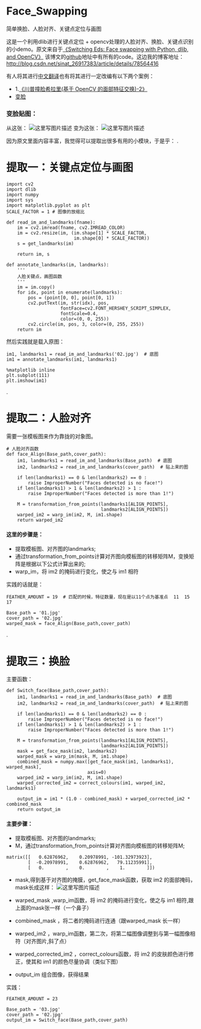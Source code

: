 # Face_Swapping

简单换脸、人脸对齐、关键点定位与画图

这是一个利用dlib进行关键点定位 + opencv处理的人脸对齐、换脸、关键点识别的小demo。原文来自于[《Switching Eds: Face swapping with Python, dlib, and OpenCV》](https://matthewearl.github.io/2015/07/28/switching-eds-with-python/)
该博文的[github](https://github.com/matthewearl/faceswap/blob/master/faceswap.py)地址中有所有的code。这边我的博客地址：
http://blog.csdn.net/sinat_26917383/article/details/78564416

有人将其进行[中文翻译](http://python.jobbole.com/82546/)也有将其进行一定改编有以下两个案例：

 - 1.[《川普撞脸希拉里(基于 OpenCV 的面部特征交换)-2》](http://blog.csdn.net/oxuzhenyi/article/details/54982632)
 - [变脸](http://messcode.github.io/2016/04/17/switch-faces-using-python/)

### 变脸贴图：
从这张：
![这里写图片描述](http://7xrpb1.com1.z0.glb.clouddn.com/marked_img.jpg)
变为这张：
![这里写图片描述](http://7xrpb1.com1.z0.glb.clouddn.com/switched_face.jpg)

因为原文里面内容丰富，我觉得可以提取出很多有用的小模块，于是乎：
.

提取一：关键点定位与画图
============

```
import cv2
import dlib
import numpy
import sys
import matplotlib.pyplot as plt
SCALE_FACTOR = 1 # 图像的放缩比

def read_im_and_landmarks(fname):
    im = cv2.imread(fname, cv2.IMREAD_COLOR)
    im = cv2.resize(im, (im.shape[1] * SCALE_FACTOR,
                         im.shape[0] * SCALE_FACTOR))
    s = get_landmarks(im)

    return im, s

def annotate_landmarks(im, landmarks):
    '''
    人脸关键点，画图函数
    '''
    im = im.copy()
    for idx, point in enumerate(landmarks):
        pos = (point[0, 0], point[0, 1])
        cv2.putText(im, str(idx), pos,
                    fontFace=cv2.FONT_HERSHEY_SCRIPT_SIMPLEX,
                    fontScale=0.4,
                    color=(0, 0, 255))
        cv2.circle(im, pos, 3, color=(0, 255, 255))
    return im
```

然后实践就是载入原图：

```
im1, landmarks1 = read_im_and_landmarks('02.jpg')  # 底图
im1 = annotate_landmarks(im1, landmarks1)

%matplotlib inline
plt.subplot(111)
plt.imshow(im1)
```
.

提取二：人脸对齐
========

需要一张模板图来作为靠拢的对象图。

```
# 人脸对齐函数
def face_Align(Base_path,cover_path):
    im1, landmarks1 = read_im_and_landmarks(Base_path)  # 底图
    im2, landmarks2 = read_im_and_landmarks(cover_path)  # 贴上来的图
    
    if len(landmarks1) == 0 & len(landmarks2) == 0 :
        raise ImproperNumber("Faces detected is no face!")
    if len(landmarks1) > 1 & len(landmarks2) > 1 :
        raise ImproperNumber("Faces detected is more than 1!")
    
    M = transformation_from_points(landmarks1[ALIGN_POINTS],
                                   landmarks2[ALIGN_POINTS])
    warped_im2 = warp_im(im2, M, im1.shape)
    return warped_im2
```
#### 这里的步骤是：

 - 提取模板图、对齐图的landmarks; 
 - 通过transformation_from_points计算对齐图向模板图的转移矩阵M，变换矩阵是根据以下公式计算出来的;
 - warp_im，将 im2 的掩码进行变化，使之与 im1 相符

实践的话就是：

```
FEATHER_AMOUNT = 19  # 匹配的时候，特征数量，现在是以11个点为基准点  11  15  17 

Base_path = '01.jpg'
cover_path = '02.jpg'
warped_mask = face_Align(Base_path,cover_path)
```
.

提取三：换脸
======

主要函数：
```
def Switch_face(Base_path,cover_path):
    im1, landmarks1 = read_im_and_landmarks(Base_path)  # 底图
    im2, landmarks2 = read_im_and_landmarks(cover_path)  # 贴上来的图
    
    if len(landmarks1) == 0 & len(landmarks2) == 0 :
        raise ImproperNumber("Faces detected is no face!")
    if len(landmarks1) > 1 & len(landmarks2) > 1 :
        raise ImproperNumber("Faces detected is more than 1!")
    
    M = transformation_from_points(landmarks1[ALIGN_POINTS],
                                   landmarks2[ALIGN_POINTS])
    mask = get_face_mask(im2, landmarks2)
    warped_mask = warp_im(mask, M, im1.shape)
    combined_mask = numpy.max([get_face_mask(im1, landmarks1), warped_mask],
                              axis=0)
    warped_im2 = warp_im(im2, M, im1.shape)
    warped_corrected_im2 = correct_colours(im1, warped_im2, landmarks1)

    output_im = im1 * (1.0 - combined_mask) + warped_corrected_im2 * combined_mask
    return output_im
```
#### 主要步骤：
 - 提取模板图、对齐图的landmarks; 
 - M，通过transformation_from_points计算对齐图向模板图的转移矩阵M;
 

```
matrix([[   0.62876962,    0.20978991, -101.32973923],
        [  -0.20978991,    0.62876962,   79.11235991],
        [   0.        ,    0.        ,    1.        ]])
```

 - mask,得到基于对齐图的掩膜，get_face_mask函数，获取 im2 的面部掩码，mask长成这样：
 ![这里写图片描述](https://matthewearl.github.io/assets/switching-eds/mask.png)
 - warped_mask ,warp_im函数，将 im2 的掩码进行变化，使之与 im1 相符,跟上面的mask张一样（一个鼻子）
 - combined_mask ，将二者的掩码进行连通（跟warped_mask 长一样）
 - warped_im2 ，warp_im函数，第二次，将第二幅图像调整到与第一幅图像相符（对齐图片,斜了点）
 - warped_corrected_im2 ，correct_colours函数，将 im2 的皮肤颜色进行修正，使其和 im1 的颜色尽量协调（类似下图）

 - output_im  组合图像，获得结果

实践：

```
FEATHER_AMOUNT = 23

Base_path = '03.jpg'
cover_path = '02.jpg'
output_im = Switch_face(Base_path,cover_path)
```
